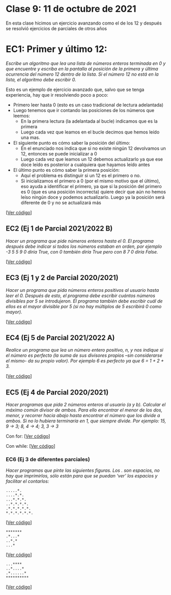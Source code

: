 # Clase 9: 11 de octubre de 2021

En esta clase hicimos un ejercicio avanzando como el de los 12 y después se resolvió ejercicios de parciales de otros años

# EC1: Primer y último 12:

*Escribe un algoritmo que lea una lista de números enteros terminada en 0 y que encuentre y escriba en la pantalla al posición de la primera y última ocurrencia del número 12 dentro de la lista. Si el número 12 no está en la lista, el algoritmo debe escribir 0.*

Esto es un ejemplo de ejercicio avanzado que, salvo que se tenga experiencia, hay que ir resolviendo poco a poco:
* Primero leer hasta 0 (esto es un caso tradicional de lectura adelantada)
* Luego tenemos que ir contando las posiciones de los números que leemos:
  * En la primera lectura (la adelantada al bucle) indicamos que es la primera
  * Luego cada vez que leamos en el bucle decimos que hemos leído una mas.
* El siguiente punto es cómo saber la posición del último:
  * En el enunciado nos indica que si no existe ningún 12 devolvamos un 12, entonces se puede inicializar a 0
  * Luego cada vez que leamos un 12 debemos actualizarlo ya que ese doce leído es posterior a cualquiera que hayamos leído antes
* El último punto es cómo saber la primera posición:
  * Aquí el problema es distinguir si un 12 es el primero o no.
  * Si inicializamos el primero a 0 (por el mismo motivo que el último), eso ayuda a identificar el primero, ya que si la posición del primero es 0 (que es una posición incorrecta) quiere decir que aún no hemos leíso ningún doce y podemos actualizarlo. Luego ya la posición será diferente de 0 y no se actualizará más

[[Ver código](EC1.py)]


## EC2 (Ej 1 de Parcial 2021/2022 B)
*Hacer un programa que pide números enteros hasta el 0. El programa después debe indicar si todos los números estaban en orden, por ejemplo -3 5 5 9 0 diría True, con 0 también diría True pero con 8 7 0 diría False.*

[[Ver código](EC2.py)]

## EC3 (Ej 1 y 2 de Parcial 2020/2021)
*Hacer un programa que pida números enteros positivos al usuario hasta leer el 0. Después de esto, el programa debe escribir cuántos números divisibles por 5 se introdujeron. El programa también debe escribir cuál de ellos es el mayor divisible por 5 (si no hay múltiplos de 5 escribirá 0 como mayor).*

[[Ver código](EC3.py)]

## EC4 (Ej 5 de Parcial 2021/2022 A)
*Realice un programa que lea un número entero positivo, n, y nos indique si el número es perfecto (la suma de sus divisores propios –sin considerarse el mismo- da su propio valor). Por ejemplo 6 es perfecto ya que 6 = 1 + 2 + 3.*

[[Ver código](EC4.py)]

## EC5 (Ej 4 de Parcial 2020/2021)
*Hacer programas que pida 2 números enteros al usuario (a y b). Calcular el máximo común divisor de ambos. Para ello encontrar el menor de los dos, menor, y recorrer hacia abajo hasta encontrar el número que los divide a ambos. Si no lo hubiera terminaría en 1, que siempre divide. Por ejemplo: 15, 9 → 3; 8, 4 → 4; 3, 3 → 3*

Con for: [[Ver código](códigos/EC5_for.py)]

Con while: [[Ver código](EC5_while.py)]

### EC6 (Ej 3 de diferentes parciales)
*Hacer programas que pinte las siguientes figuras. Los . son espacios, no hay que imprimirlos, sólo están para que se puedan ‘ver’ los espacios y facilitar el contarlos:*

```
.....*.
....*.*.
...*.*.*.
..*.*.*.*.
.*.*.*.*.*.
*.*.*.*.*.*.
```

[[Ver código](EC6_a.py)]

```
*******
.*...*
..*.*
...*
```

[[Ver código](EC6_b.py)]

```
...****
..*....*
.*......*
**********
```

[[Ver código](EC6_c.py)]


